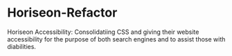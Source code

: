 # Horiseon-Refactor
Horiseon Accessibility: Consolidatiing CSS and giving their website accessibility for the purpose of both search engines and to assist those with diabilities.
